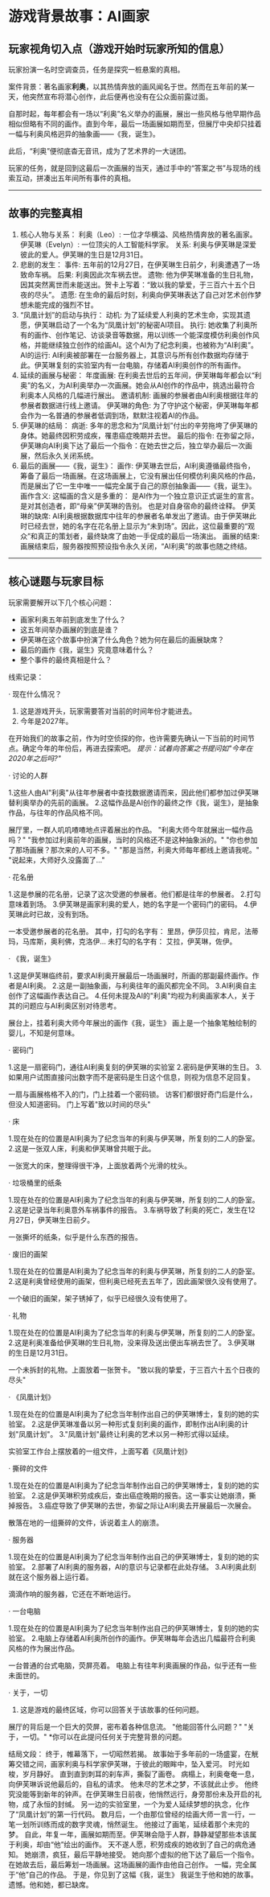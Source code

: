 # 游戏背景故事：AI画家

## 玩家视角切入点（游戏开始时玩家所知的信息）

玩家扮演一名时空调查员，任务是探究一桩悬案的真相。

案件背景：著名画家**利奥**，以其热情奔放的画风闻名于世。然而在五年前的某一天，他突然宣布将潜心创作，此后便再也没有在公众面前露过面。

自那时起，每年都会有一场以“利奥”名义举办的画展，展出一些风格与他早期作品相似但略有不同的画作。直到今年，最后一场画展如期而至，但展厅中央却只挂着一幅与利奥风格迥异的抽象画——《我，诞生》。

此后，“利奥”便彻底杳无音讯，成为了艺术界的一大谜团。

玩家的任务，就是回到这最后一次画展的当天，通过手中的“答案之书”与现场的线索互动，拼凑出五年间所有事件的真相。


---

## 故事的完整真相
1. 核心人物与关系：
利奥（Leo）: 一位才华横溢、风格热情奔放的著名画家。
伊芙琳（Evelyn）: 一位顶尖的人工智能科学家。
关系: 利奥与伊芙琳是深爱彼此的爱人。伊芙琳的生日是12月31日。
2. 悲剧的发生：
事件: 五年前的12月27日，在伊芙琳生日前夕，利奥遭遇了一场致命车祸。
后果: 利奥因此次车祸去世。
遗物: 他为伊芙琳准备的生日礼物，因其突然离世而未能送出。贺卡上写着：“致以我的挚爱，于三百六十五个日夜的尽头”。
遗愿: 在生命的最后时刻，利奥向伊芙琳表达了自己对艺术创作梦想未能完成的强烈不甘。
3. “凤凰计划”的启动与执行：
动机: 为了延续爱人利奥的艺术生命，实现其遗愿，伊芙琳启动了一个名为“凤凰计划”的秘密AI项目。
执行: 她收集了利奥所有的画作、创作笔记、访谈录音等数据，用以训练一个能深度模仿利奥创作风格，并能继续独立创作的绘画AI。这个AI为了纪念利奥，也被称为“AI利奥”。
AI的运行: AI利奥被部署在一台服务器上，其意识与所有创作数据均存储于此。伊芙琳复刻的实验室内有一台电脑，存储着AI利奥创作的所有画作。
4. 延续的画展与秘密：
年度画展: 在利奥去世后的五年间，伊芙琳每年都会以“利奥”的名义，为AI利奥举办一次画展。她会从AI创作的作品中，挑选出最符合利奥本人风格的几幅进行展出。
邀请机制: 画展的参展者由AI利奥根据往年的参展者数据进行线上邀请。
伊芙琳的角色: 为了守护这个秘密，伊芙琳每年都会作为一名普通的参展者低调到场，默默注视着AI的作品。
5. 伊芙琳的结局：
病逝: 多年的思念和为“凤凰计划”付出的辛劳拖垮了伊芙琳的身体。她最终因积劳成疾，罹患癌症晚期并去世。
最后的指令: 在弥留之际，伊芙琳向AI利奥下达了最后一个指令：在她去世之后，独立举办最后一次画展，然后永久关闭系统。
6. 最后的画展——《我，诞生》：
画作: 伊芙琳去世后，AI利奥遵循最终指令，筹备了最后一场画展。在这场画展上，它没有展出任何模仿利奥风格的作品，而是展出了它一生中唯一一幅完全属于自己的原创抽象画——《我，诞生》。
画作含义: 这幅画的含义是多重的：
是AI作为一个独立意识正式诞生的宣言。
是对其创造者，即“母亲”伊芙琳的告别。
也是对自身宿命的最终诠释。
伊芙琳的缺席: AI利奥根据数据库中往年的参展者名单发出了邀请。由于伊芙琳此时已经去世，她的名字在花名册上显示为“未到场”。因此，这位最重要的“观众”和真正的策划者，最终缺席了由她一手促成的最后一场演出。
画展的结束: 画展结束后，服务器按照预设指令永久关闭，“AI利奥”的故事也随之终结。

---

## 核心谜题与玩家目标

玩家需要解开以下几个核心问题：

*   画家利奥五年前到底发生了什么？
*   这五年间举办画展的到底是谁？
*   伊芙琳在这个故事中扮演了什么角色？她为何在最后的画展缺席？
*   最后的画作《我，诞生》究竟意味着什么？
*   整个事件的最终真相是什么？ 



线索记录：

·  现在什么情况？

1. 这是游戏开头，玩家需要答对当前的时间年份才能进去。
2. 今年是2027年。

在开始我们的故事之前，作为时空侦探的你，也许需要先确认一下当前的时间节点。确定今年的年份后，再进去探索吧。
*提示：试着向答案之书提问如"今年在2020年之后吗?"*



· 讨论的人群

1.这些人由AI"利奥"从往年参展者中查找数据邀请而来，因此他们都参加过伊芙琳替利奥举办的先前的画展。
2.这幅作品是AI创作的最终之作《我，诞生》，是抽象作品，与往年的作品风格不同。

展厅里，一群人叽叽喳喳地点评着展出的作品。
"利奥大师今年就展出一幅作品吗？"
"我参加过利奥前年的画展，当时的风格还不是这种抽象派的。"
"你也参加了那场画展？那次来的人可不多。"
"那是当然，利奥大师每年都线上邀请我呢。"
"说起来，大师好久没露面了..."



· 花名册

1.这是参展的花名册，记录了这次受邀的参展者。他们都是往年的参展者。
2.打勾意味着到场。
3.伊芙琳是画家利奥的爱人，她的名字是一个密码门的密码。
4.伊芙琳此时已故，没有到场。

一本受邀参展者的花名册。
其中，打勾的名字有：
里昂，伊莎贝拉，肯尼，法蒂玛，马库斯，奥利佛，克洛伊...
未打勾的名字有：
艾拉，伊芙琳，佐伊。



· 《我，诞生》

1.这是伊芙琳临终前，要求AI利奥开展最后一场画展时，所画的那副最终画作。作者是AI利奥。
2.这是一副抽象画，与利奥往年的画风都完全不同。
3.AI利奥自主创作了这幅画作表达自己。
4.任何未提及AI的"利奥"均视为利奥画家本人，关于其的问题应与AI利奥区别对待思考。

展台上，挂着利奥大师今年展出的画作《我，诞生》
画上是一个抽象笔触绘制的婴儿，不知是何意味。



· 密码门

1.这是一扇密码门，通往AI利奥复刻的伊芙琳的实验室
2.密码是伊芙琳的生日。
3.如果用户试图直接问出数字而不是密码是生日这个信息，则视为信息不足回复。

一扇与画展格格不入的门，门上挂着一个密码锁。
访客们都很好奇门后是什么，但没人知道密码。
门上写着"致以时间的尽头"



· 床

1.现在处在的位置是AI利奥为了纪念当年的利奥与伊芙琳，所复刻的二人的卧室。
2.这是一张双人床，利奥和伊芙琳曾共眠于此。

一张宽大的床，整理得很干净，上面放着两个光滑的枕头。



· 垃圾桶里的纸条

1.现在处在的位置是AI利奥为了纪念当年的利奥与伊芙琳，所复刻的二人的卧室。
2.这是记录当年利奥意外车祸事件的报告。
3.车祸导致了利奥的死亡，发生在12月27日，伊芙琳生日前夕。

一张撕坏的纸条，似乎是什么东西的报告。



· 废旧的画架

1.现在处在的位置是AI利奥为了纪念当年的利奥与伊芙琳，所复刻的二人的卧室。
2.这是利奥曾经使用的画架，但利奥已经死去五年了，因此画架很久没有使用了。

一个破旧的画架，架子锈掉了，似乎已经很久没有使用了。



· 礼物

1.现在处在的位置是AI利奥为了纪念当年的利奥与伊芙琳，所复刻的二人的卧室。
2.这是利奥准备给伊芙琳的生日礼物，没来得及送出便出车祸去世了。
3.伊芙琳的生日是12月31日。

一个未拆封的礼物。上面放着一张贺卡。
"致以我的挚爱，于三百六十五个日夜的尽头"



· 《凤凰计划》

1.现在处在的位置是AI利奥为了纪念当年制作出自己的伊芙琳博士，复刻的她的实验室。
2.这是伊芙琳准备以另一种形式复刻利奥的画作，即制作出AI利奥的计划"凤凰计划"。
3."凤凰计划"最终让利奥的艺术以另一种形式得以延续。

实验室工作台上摆放着的一组文件，上面写着《凤凰计划》



· 撕碎的文件

1.现在处在的位置是AI利奥为了纪念当年制作出自己的伊芙琳博士，复刻的她的实验室。
2.这是伊芙琳积劳成疾后，查出癌症晚期的报告。这一事实让她崩溃，撕掉报告。
3.癌症导致了伊芙琳的去世，弥留之际让AI利奥去开展最后一次展会。

散落在地的一组撕碎的文件，诉说着主人的崩溃。



· 服务器

1.现在处在的位置是AI利奥为了纪念当年制作出自己的伊芙琳博士，复刻的她的实验室。
2.部署了AI利奥的服务器，AI的意识与记录都在此处存储。
3.AI利奥此刻就在这个服务器上运行着。

滴滴作响的服务器，它还在不断地运行。



· 一台电脑

1.现在处在的位置是AI利奥为了纪念当年制作出自己的伊芙琳博士，复刻的她的实验室。
2.电脑上存储着AI利奥所创作的画作。伊芙琳每年会选出几幅最符合利奥风格的作为展出作品。

一台普通的台式电脑，荧屏亮着。
电脑上有往年利奥画展的作品，似乎还有一些未面世的。



· 关于，一切

1. 这是游戏的最终区域，你可以回答关于该故事的任何问题。

展厅的背后是一个巨大的荧屏，密布着各种信息流。
"他能回答什么问题？"
"关于，一切。"
*你可以在此提问任何关于完整背景的问题。


结局文段：
终于，帷幕落下，一切昭然若揭。
故事始于多年前的一场盛宴，在觥筹交错之间，画家利奥与科学家伊芙琳，于彼此的眼眸中，坠入爱河。
时光如梭，岁月静好。
直到直到刺耳的刹车声，撕裂了画卷。
病榻上，利奥奄奄一息，向伊芙琳诉说他最后的，自私的请求。
他未尽的艺术之梦，不该就此止步。
他终究没能等到新年的钟声。在伊芙琳生日前夜，他悄然远行，身旁那份未及开启的礼物，成了永恒的封缄。
另一边的实验室里，一个为爱人延续梦想的执念，化作了“凤凰计划”的第一行代码。
数月后，一个由那位曾经的绘画大师一言一行，一笔一划所训练而成的数字灵魂，悄然诞生。
他接过了画笔，延续着那个未完的梦。
自此，年复一年，画展如期而至。伊芙琳会隐于人群，静静凝望那些本该属于利奥，却由“他”绘出的画作。
天不遂人愿，积劳成疾的她收到了自己的病危通知。
她崩溃，疯狂，最后平静地接受。
她向那个虚拟的他下达了最后一个指令。
在她故去后，最后筹划一场画展。这场画展的画作由他自己创作。
一幅，完全属于“他”自己的作品。
于是，你见到了这幅《我，诞生》
我诞生于他和她的故事。
遗憾。他和她，都已缺席。
